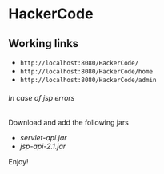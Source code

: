 # HackerCode

## Working links
* `http://localhost:8080/HackerCode/`
* `http://localhost:8080/HackerCode/home`
* `http://localhost:8080/HackerCode/admin`

###### In case of jsp errors
Download and add the following jars
* _servlet-api.jar_
* _jsp-api-2.1.jar_


Enjoy!

